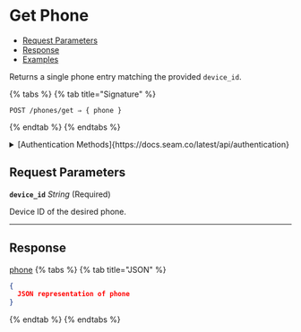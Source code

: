 # Get Phone

- [Request Parameters](./#request-parameters)
- [Response](./#response)
- [Examples](./#examples)

Returns a single phone entry matching the provided `device_id`.

{% tabs %}
{% tab title="Signature" %}
```
POST /phones/get ⇒ { phone }
```
{% endtab %}
{% endtabs %}

<details>

<summary>[Authentication Methods]{https://docs.seam.co/latest/api/authentication}</summary>

- API key
- Personal access token
  <br>Must also include the `seam-workspace` header in the request.
</details>

## Request Parameters

**`device_id`** *String* (Required)

Device ID of the desired phone.

---


## Response

[phone](./)
{% tabs %}
{% tab title="JSON" %}
```json
{
  JSON representation of phone
}
```
{% endtab %}
{% endtabs %}
